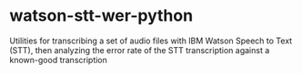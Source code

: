 # watson-stt-wer-python
Utilities for transcribing a set of audio files with IBM Watson Speech to Text (STT), then analyzing the error rate of the STT transcription against a known-good transcription
